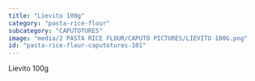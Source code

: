```yaml
---
title: "Lievito 100g"
category: "pasta-rice-flour"
subcategory: "CAPUTOTURES"
image: "media/2 PASTA RICE FLOUR/CAPUTO PICTURES/LIEVITO 100G.png"
id: "pasta-rice-flour-caputotures-101"
---
```


Lievito 100g

